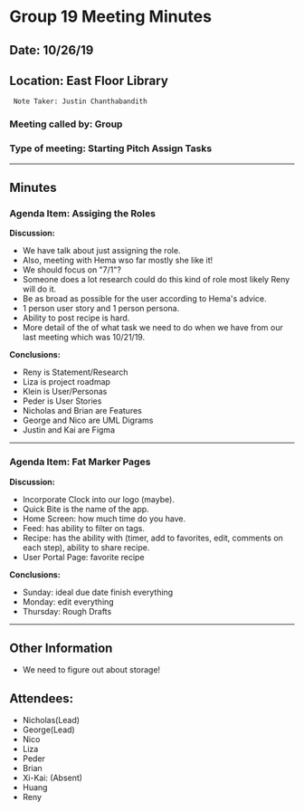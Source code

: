 # Group 19 Meeting Minutes #
## Date: 10/26/19 ##
## Location: East Floor Library ##
     Note Taker: Justin Chanthabandith

### **Meeting called by: Group** ###

### **Type of meeting: Starting Pitch Assign Tasks** ###
--------------------------------------

## Minutes ##

### Agenda Item: Assiging the Roles ###

**Discussion:**  

- We have talk about just assigning the role.
- Also, meeting with Hema wso far mostly she like it!
- We should focus on "7/1"?
- Someone does a lot research could do this kind of role most likely Reny will do it.
- Be as broad as possible for the user according to Hema's advice.
- 1 person user story and 1 person persona.
- Ability to post recipe is hard.
- More detail of the of what task we need to do when we have from our last meeting which was 10/21/19.

**Conclusions:**

- Reny is Statement/Research
- Liza is project roadmap
- Klein is User/Personas
- Peder is User Stories
- Nicholas and Brian are Features
- George and Nico are UML Digrams 
- Justin and Kai are Figma

-------

### Agenda Item: Fat Marker Pages ###

**Discussion:**  
- Incorporate Clock into our logo (maybe).
- Quick Bite is the name of the app. 
- Home Screen: how much time do you have.
- Feed: has ability to filter on tags.
- Recipe: has the ability with (timer, add to favorites, edit, comments on each step), ability to share recipe.
- User Portal Page: favorite recipe

**Conclusions:**
- Sunday: ideal due date finish everything 
- Monday: edit everything
- Thursday: Rough Drafts
-------

## Other Information ##

- We need to figure out about storage!

## Attendees: ##

- Nicholas(Lead) 
- George(Lead) 
- Nico
- Liza 
- Peder 
- Brian 
- Xi-Kai: (Absent)
- Huang 
- Reny
